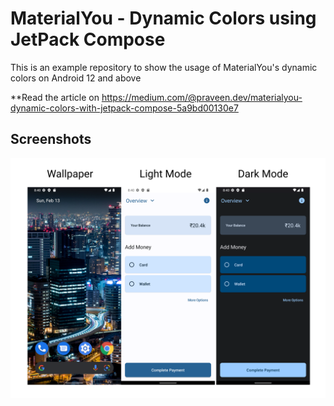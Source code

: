 # MaterialYou - Dynamic Colors using JetPack Compose

This is an example repository to show the usage of MaterialYou's dynamic colors on Android 12 and above

**Read the article on https://medium.com/@praveen.dev/materialyou-dynamic-colors-with-jetpack-compose-5a9bd00130e7

## Screenshots

![Screenshot](/screenshots/screen.png)
